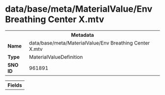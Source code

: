 <h1>data/base/meta/MaterialValue/Env Breathing Center X.mtv</h1><table><tr><th colspan="100%">Metadata</th></tr><tr><td><b>Name</b></td><td>data/base/meta/MaterialValue/Env Breathing Center X.mtv</td></tr><tr><td><b>Type</b></td><td>MaterialValueDefinition</td></tr><tr><td><b>SNO ID</b></td><td>961891</td></tr></table>

<table><tr><th colspan="100%">Fields</th></tr></table>

